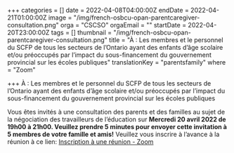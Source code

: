 +++
categories = []
date = 2022-04-08T04:00:00Z
endDate = 2022-04-21T01:00:00Z
image = "/img/french-osbcu-opan-parentcaregiver-consultation.png"
orga = "CSCSO"
orgaEmail = ""
startDate = 2022-04-20T23:00:00Z
tags = []
thumbnail = "/img/french-osbcu-opan-parentcaregiver-consultation.png"
title = "À : Les membres et le personnel du SCFP de tous les secteurs de l’Ontario ayant des enfants d’âge scolaire et/ou préoccupés par l’impact du sous-financement du gouvernement provincial sur les écoles publiques"
translationKey = "parentsfamily"
where = "Zoom"

+++
À : Les membres et le personnel du SCFP de tous les secteurs de l’Ontario ayant des enfants d’âge scolaire et/ou préoccupés par l’impact du sous-financement du gouvernement provincial sur les écoles publiques

Vous êtes invités à une consultation des parents et des familles au sujet de la négociation des travailleurs de l’éducation sur **Mercredi 20 avril 2022 de 19h00 à 21h00. Veuillez prendre 5 minutes pour envoyer cette invitation à 5 membres de votre famille et amis!** Veuillez vous inscrire à l’avance à la réunion à ce lien: [Inscription à une réunion - Zoom](https://cupe.us7.list-manage.com/track/click?u=156003c53a9d3962e31946813&id=72c2e87031&e=f524f05933 "https://us02web.zoom.us/meeting/register/tZUtf-CqrDovHdxmdvuBJ8TN133kRCFx0ACb?fbclid=IwAR21CBP1SyqAK92zcuD1MMyuPTs5AOUFQptZ550zABI6o94xec9m8VwzBGs")